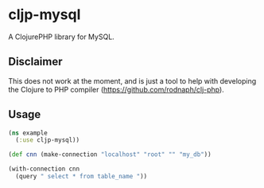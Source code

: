 
# cljp-mysql

A ClojurePHP library for MySQL.

## Disclaimer

This does not work at the moment, and is just a tool to help with developing the
Clojure to PHP compiler (https://github.com/rodnaph/clj-php).

## Usage

```clojure
(ns example
  (:use cljp-mysql))

(def cnn (make-connection "localhost" "root" "" "my_db"))

(with-connection cnn
  (query " select * from table_name "))
```

